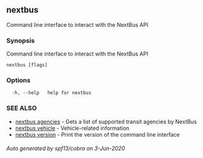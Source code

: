 ## nextbus

Command line interface to interact with the NextBus API

### Synopsis

Command line interface to interact with the NextBus API

```
nextbus [flags]
```

### Options

```
  -h, --help   help for nextbus
```

### SEE ALSO

* [nextbus agencies](nextbus_agencies.md)	 - Gets a list of supported transit agencies by NextBus
* [nextbus vehicle](nextbus_vehicle.md)	 - Vehicle-related information
* [nextbus version](nextbus_version.md)	 - Print the version of the command line interface

###### Auto generated by spf13/cobra on 3-Jun-2020
